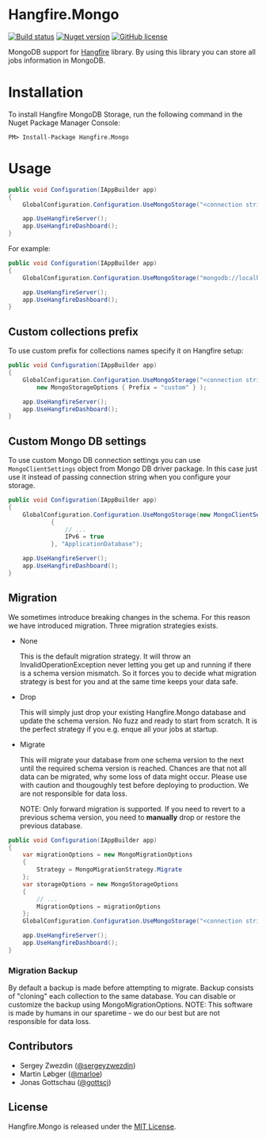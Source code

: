 Hangfire.Mongo
==============

[![Build status](https://ci.appveyor.com/api/projects/status/xjr953s29pwwsuq4?svg=true)](https://ci.appveyor.com/project/sergeyzwezdin/hangfire-mongo) [![Nuget version](https://img.shields.io/nuget/v/Hangfire.Mongo.svg)](https://www.nuget.org/packages/Hangfire.Mongo) [![GitHub license](https://img.shields.io/badge/license-MIT-lightgrey.svg)](https://raw.githubusercontent.com/sergun/Hangfire.Mongo/master/LICENSE)

MongoDB support for [Hangfire](http://hangfire.io/) library. By using this library you can store all jobs information in MongoDB.

# Installation

To install Hangfire MongoDB Storage, run the following command in the Nuget Package Manager Console:

```
PM> Install-Package Hangfire.Mongo
```

# Usage

```csharp
public void Configuration(IAppBuilder app)
{
    GlobalConfiguration.Configuration.UseMongoStorage("<connection string>", "<database name>");

    app.UseHangfireServer();
    app.UseHangfireDashboard();
}
```

For example:

```csharp
public void Configuration(IAppBuilder app)
{
    GlobalConfiguration.Configuration.UseMongoStorage("mongodb://localhost", "ApplicationDatabase");

    app.UseHangfireServer();
    app.UseHangfireDashboard();
}
```

## Custom collections prefix

To use custom prefix for collections names specify it on Hangfire setup:

```csharp
public void Configuration(IAppBuilder app)
{
    GlobalConfiguration.Configuration.UseMongoStorage("<connection string>", "<database name>",
        new MongoStorageOptions { Prefix = "custom" } );

    app.UseHangfireServer();
    app.UseHangfireDashboard();
}
```

## Custom Mongo DB settings

To use custom Mongo DB connection settings you can use `MongoClientSettings` object from Mongo DB driver package.
In this case just use it instead of passing connection string when you configure your storage.

```csharp
public void Configuration(IAppBuilder app)
{
    GlobalConfiguration.Configuration.UseMongoStorage(new MongoClientSettings()
            {
                // ...
                IPv6 = true
            }, "ApplicationDatabase");

    app.UseHangfireServer();
    app.UseHangfireDashboard();
}
```

## Migration

We sometimes introduce breaking changes in the schema. For this reason we have introduced migration.
Three migration strategies exists.
- None

  This is the default migration strategy. It will throw an InvalidOperationException never letting you get up and running if there is a schema version mismatch. So it forces you to decide what migration strategy is best for you and at the same time keeps your data safe.
- Drop

  This will simply just drop your existing Hangfire.Mongo database and update the schema version. No fuzz and ready to start from scratch.
  It is the perfect strategy if you e.g. enque all your jobs at startup.
- Migrate

  This will migrate your database from one schema version to the next until the required schema version is reached. Chances are that not all data can be migrated, why some loss of data might occur. Please use with caution and thougoughly test before deploying to production. We are not responsible for data loss.

  NOTE: Only forward migration is supported. If you need to revert to a previous schema version, you need to **manually** drop or restore the previous database.

```csharp
public void Configuration(IAppBuilder app)
{
    var migrationOptions = new MongoMigrationOptions
    {
        Strategy = MongoMigrationStrategy.Migrate
    };
    var storageOptions = new MongoStorageOptions
    {
        // ...
        MigrationOptions = migrationOptions
    };
    GlobalConfiguration.Configuration.UseMongoStorage("<connection string>", "<database name>", storageOptions);

    app.UseHangfireServer();
    app.UseHangfireDashboard();
}
```

### Migration Backup
By default a backup is made before attempting to migrate.
Backup consists of "cloning" each collection to the same database.
You can disable or customize the backup using MongoMigrationOptions.
NOTE: This software is made by humans in our sparetime - we do our best but are not responsible for data loss.

Contributors
------------

- Sergey Zwezdin ([@sergeyzwezdin](https://github.com/sergeyzwezdin))
- Martin Løbger ([@marloe](https://github.com/marloe))
- Jonas Gottschau ([@gottscj](https://github.com/gottscj))

License
-------

Hangfire.Mongo is released under the [MIT License](https://raw.githubusercontent.com/sergun/Hangfire.Mongo/master/LICENSE).

